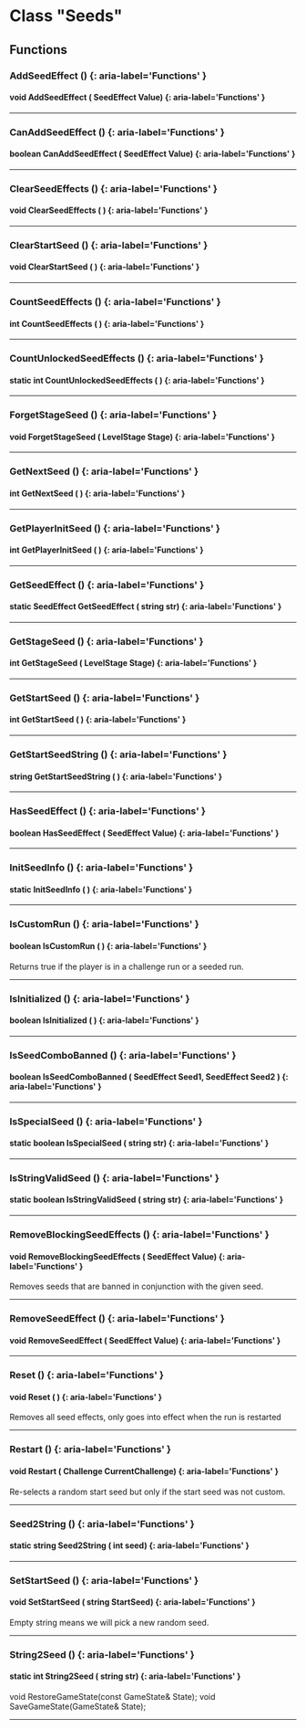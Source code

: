# Class "Seeds"
## Functions
### AddSeedEffect () {: aria-label='Functions' }
#### void AddSeedEffect ( SeedEffect Value)  {: aria-label='Functions' }

___ 
### CanAddSeedEffect () {: aria-label='Functions' }
#### boolean CanAddSeedEffect ( SeedEffect Value)  {: aria-label='Functions' }

___ 
### ClearSeedEffects () {: aria-label='Functions' }
#### void ClearSeedEffects ( )  {: aria-label='Functions' }

___ 
### ClearStartSeed () {: aria-label='Functions' }
#### void ClearStartSeed ( )  {: aria-label='Functions' }

___ 
### CountSeedEffects () {: aria-label='Functions' }
#### int CountSeedEffects ( )  {: aria-label='Functions' }

___ 
### CountUnlockedSeedEffects () {: aria-label='Functions' }
#### static int CountUnlockedSeedEffects ( )  {: aria-label='Functions' }

___ 
### ForgetStageSeed () {: aria-label='Functions' }
#### void ForgetStageSeed ( LevelStage Stage)  {: aria-label='Functions' }

___ 
### GetNextSeed () {: aria-label='Functions' }
#### int GetNextSeed ( )  {: aria-label='Functions' }

___ 
### GetPlayerInitSeed () {: aria-label='Functions' }
#### int GetPlayerInitSeed ( )  {: aria-label='Functions' }

___ 
### GetSeedEffect () {: aria-label='Functions' }
#### static SeedEffect GetSeedEffect ( string str)  {: aria-label='Functions' }

___ 
### GetStageSeed () {: aria-label='Functions' }
#### int GetStageSeed ( LevelStage Stage)  {: aria-label='Functions' }

___ 
### GetStartSeed () {: aria-label='Functions' }
#### int GetStartSeed ( )  {: aria-label='Functions' }

___ 
### GetStartSeedString () {: aria-label='Functions' }
#### string GetStartSeedString ( )  {: aria-label='Functions' }

___ 
### HasSeedEffect () {: aria-label='Functions' }
#### boolean HasSeedEffect ( SeedEffect Value)  {: aria-label='Functions' }

___ 
### InitSeedInfo () {: aria-label='Functions' }
#### static InitSeedInfo ( )  {: aria-label='Functions' }

___ 
### IsCustomRun () {: aria-label='Functions' }
#### boolean IsCustomRun ( )  {: aria-label='Functions' }
Returns true if the player is in a challenge run or a seeded run.
___ 
### IsInitialized () {: aria-label='Functions' }
#### boolean IsInitialized ( )  {: aria-label='Functions' }

___ 
### IsSeedComboBanned () {: aria-label='Functions' }
#### boolean IsSeedComboBanned ( SeedEffect Seed1, SeedEffect Seed2 )  {: aria-label='Functions' }

___ 
### IsSpecialSeed () {: aria-label='Functions' }
#### static boolean IsSpecialSeed ( string str)  {: aria-label='Functions' }

___ 
### IsStringValidSeed () {: aria-label='Functions' }
#### static boolean IsStringValidSeed ( string str)  {: aria-label='Functions' }

___ 
### RemoveBlockingSeedEffects () {: aria-label='Functions' }
#### void RemoveBlockingSeedEffects ( SeedEffect Value)  {: aria-label='Functions' }
Removes seeds that are banned in conjunction with the given seed. 
___ 
### RemoveSeedEffect () {: aria-label='Functions' }
#### void RemoveSeedEffect ( SeedEffect Value)  {: aria-label='Functions' }

___ 
### Reset () {: aria-label='Functions' }
#### void Reset ( )  {: aria-label='Functions' }
Removes all seed effects, only goes into effect when the run is restarted
___ 
### Restart () {: aria-label='Functions' }
#### void Restart ( Challenge CurrentChallenge)  {: aria-label='Functions' }
Re-selects a random start seed but only if the start seed was not custom. 
___ 
### Seed2String () {: aria-label='Functions' }
#### static string Seed2String ( int seed)  {: aria-label='Functions' }

___ 
### SetStartSeed () {: aria-label='Functions' }
#### void SetStartSeed ( string StartSeed)  {: aria-label='Functions' }
Empty string means we will pick a new random seed. 
___ 
### String2Seed () {: aria-label='Functions' }
#### static int String2Seed ( string str)  {: aria-label='Functions' }
void RestoreGameState(const GameState&amp; State); void SaveGameState(GameState&amp; State); 
___ 
